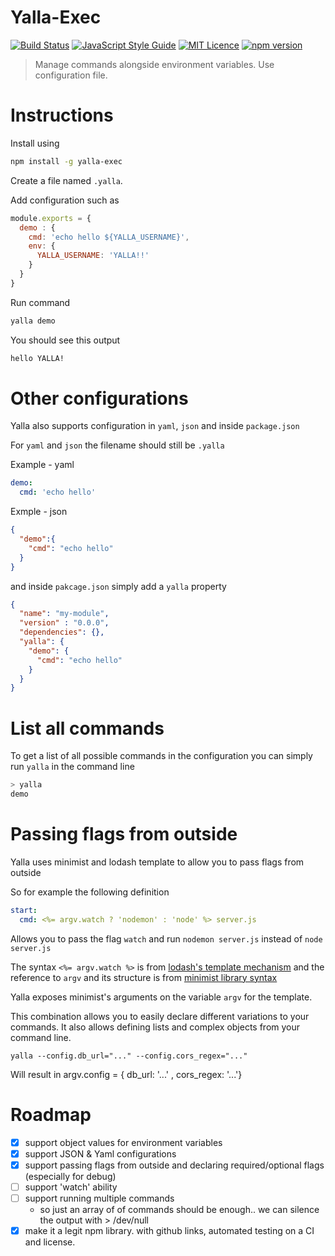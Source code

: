 # Yalla-Exec

[![Build Status](https://travis-ci.org/GuyMograbi/yalla-exec.svg?branch=master)](https://travis-ci.org/GuyMograbi/yalla-exec)
[![JavaScript Style Guide](https://img.shields.io/badge/code_style-standard-brightgreen.svg)](https://standardjs.com)
[![MIT Licence](https://badges.frapsoft.com/os/mit/mit.svg?v=103)](https://opensource.org/licenses/mit-license.php)
[![npm version](https://badge.fury.io/js/yalla-exec.svg)](https://badge.fury.io/js/yalla-exec)


> Manage commands alongside environment variables. Use configuration file.

# Instructions

Install using

```bash
npm install -g yalla-exec
```

Create a file named `.yalla`.

Add configuration such as

```javascript
module.exports = {
  demo : {
    cmd: 'echo hello ${YALLA_USERNAME}',
    env: {
      YALLA_USERNAME: 'YALLA!!'
    }
  }
}
```

Run command

```bash
yalla demo
```

You should see this output

```bash
hello YALLA!
```

# Other configurations

Yalla also supports configuration in `yaml`, `json` and inside `package.json`

For `yaml` and `json` the filename should still be `.yalla`

Example - yaml

```yaml
demo:
  cmd: 'echo hello'
```

Exmple - json

```json
{
  "demo":{
    "cmd": "echo hello"
  }
}
```

and inside `pakcage.json` simply add a `yalla` property

```json
{
  "name": "my-module",
  "version" : "0.0.0",
  "dependencies": {},
  "yalla": {
    "demo": {
      "cmd": "echo hello"
    }
  }
}
```


# List all commands

To get a list of all possible commands in the configuration you can simply run `yalla` in the command line


```bash
> yalla
demo
```

# Passing flags from outside

Yalla uses minimist and lodash template to allow you to pass flags from outside

So for example the following definition

```yaml
start:
  cmd: <%= argv.watch ? 'nodemon' : 'node' %> server.js
```

Allows you to pass the flag `watch` and run `nodemon server.js` instead of `node server.js`

The syntax `<%= argv.watch %>` is from [lodash's template mechanism](https://lodash.com/docs/4.17.4#template) and the reference to `argv` and its structure is from [minimist library syntax](https://github.com/substack/minimist)

Yalla exposes minimist's arguments on the variable `argv` for the template.

This combination allows you to easily declare different variations to your commands. It also allows defining lists and complex objects from your command line.

```
yalla --config.db_url="..." --config.cors_regex="..."
```

Will result in argv.config = { db_url: '...' , cors_regex: '...'}

# Roadmap

 - [X] support object values for environment variables
 - [X] support JSON & Yaml configurations
 - [X] support passing flags from outside and declaring required/optional flags (especially for debug)
 - [ ] support 'watch' ability
 - [ ] support running multiple commands
     - so just an array of of commands should be enough.. we can silence the output with > /dev/null
 - [X] make it a legit npm library. with github links, automated testing on a CI and license.
